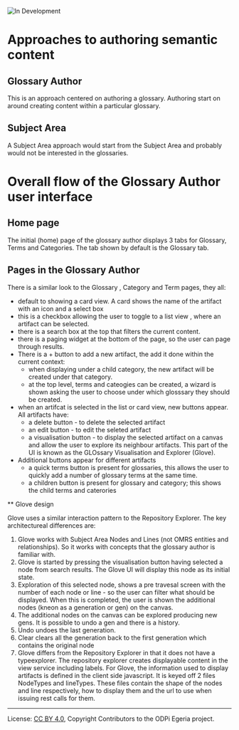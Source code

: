 <!-- SPDX-License-Identifier: CC-BY-4.0 -->
<!-- Copyright Contributors to the ODPi Egeria project. -->
 
![In Development](../../../../../../open-metadata-publication/website/images/egeria-content-status-in-development.png#pagewidth)

# Approaches to authoring semantic content  

## Glossary Author
This is an approach centered on authoring a glossary. Authoring start on around creating content within a particular glossary. 

## Subject Area
A Subject Area approach would start from the Subject Area and probably would not be interested in the glossaries. 

# Overall flow of the Glossary Author user interface

## Home page

The initial (home) page of the glossary author displays 3 tabs for Glossary, Terms and Categories. The tab shown by default is the Glossary tab. 

## Pages in the Glossary Author
There is a similar look to the Glossary , Category and Term pages, they all:
* default to showing a card view. A card shows the name of the artifact with an icon and a select box 
* this is a checkbox allowing the user to toggle to a list view , where an artifact can be selected.
* there is a search box at the top that filters the current content. 
* there is a paging widget at the bottom of the page, so the user can page through results.
* There is a + button to add a new artifact, the add it done within the current context:
    * when displaying under a child category, the new artifact will be created under that category.
    * at the top level, terms and cateogies can be created, a wizard is shown asking the user to choose under which glosssary they should be created.  
* when an artifcat is selected in the list or card view, new buttons appear. All artifacts have: 
    * a delete button - to delete the selected artifact         
    * an edit button - to edit the seleted artifact
    * a visualisation button - to display the selected artifact on a canvas and allow the user to explore its neighbour artifacts. This part of the UI is known as the GLOssary Visualisation and Explorer (Glove).
* Additional buttons appear for different artifacts
    * a quick terms button is present for glossaries, this allows the user to quickly add a number of glossary terms at the same time. 
    * a children button is present for glossary and category;  this shows the child terms and caterories
            
** Glove design

Glove uses a similar interaction pattern to the Repository Explorer. The key architectureal differences are:
1) Glove works with Subject Area Nodes and Lines (not OMRS entities and relationships). So it works with concepts that the glossary author is 
familiar with.
2) Glove is started by pressing the visualisation button having selected a node from search results. The Glove UI will display this node as its initial state. 
3) Exploration of this selected node, shows a pre travesal screen with the number of each node or line - so the user can filter what should be displayed. When this is completed, the user is shown the additional nodes (kneon as a generation or gen) on the canvas. 
4) The additional nodes on the canvas can be explored producing new gens. It is possible to undo a gen and there is a history.
5) Undo undoes the last generation. 
6) Clear clears all the generation back to the first generation which contains the original node
7) Glove differs from the Repository Explorer in that it does not have a typeexplorer. The repository explorer creates displayable content in the view service including labels. For Glove, the information used to display artifacts is defined in the client side javascript. It is keyed off 2 files NodeTypes and lineTypes. These files contain the shape of the nodes and line respectively, how to display them and the url to use when issuing rest calls for them.
  




















----
License: [CC BY 4.0](https://creativecommons.org/licenses/by/4.0/),
Copyright Contributors to the ODPi Egeria project.